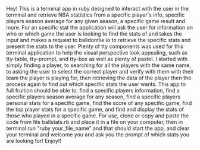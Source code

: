 Hey! This is a terminal app in ruby designed to interact with the user in the terminal and retrieve NBA statistics from a specific player's info, specific players season average for any given season, a specific game result and more. For an specific stat the application will ask the user for information on who or which game the user is looking to find the stats of and takes the input and makes a request to balldontlie.io to retrieve the specific stats and present the stats to the user. Plenty of tty components was used for this terminal application to help the visual perspective look appealing, such as tty-table, tty-prompt, and tty-box as well as plenty of pastel. I started with simply finding a player, to searching for all the players with the same name, to asking the user to select the correct player and verify with them with their team the player is playing for, then retrieving the data of the player then the process again to find out which specific stats the user wants. This app to full fruition should be able to, find a specific players information, find a specific players season average for any season, find a specific players personal stats for a specific game, find the score of any specific game, find the top player stats for a specific game, and find and display the stats of those who played in a specific game. For use, clone or copy and paste the code from file ballstats.rb and place it in a file on your computer, then in terminal run "ruby your_file_name" and that should start the app, and clear your terminal and welcome you and ask you the prompt of which stats you are looking for! Enjoy!!

